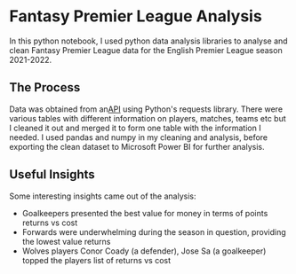 # Fantasy Premier League Analysis
In this python notebook, I used python data analysis libraries to analyse and clean Fantasy Premier League data for the English Premier League season 2021-2022.

## The Process
Data was obtained from an[API](https://fantasy.premierleague.com/api/bootstrap-static/) using Python's requests library. There were various tables with different information on players, matches, teams etc but I cleaned it out and merged it to form one table with the information I needed. I used pandas and numpy in my cleaning and analysis, before exporting the clean dataset to Microsoft Power BI for further analysis.

## Useful Insights
Some interesting insights came out of the analysis:

- Goalkeepers presented the best value for money in terms of points returns vs cost
- Forwards were underwhelming during the season in question, providing the lowest value returns
- Wolves players Conor Coady (a defender), Jose Sa (a goalkeeper) topped the players list of returns vs cost